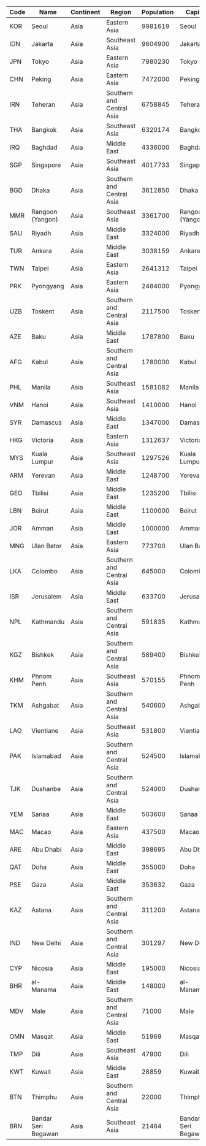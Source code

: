 | Code | Name | Continent | Region | Population | Capital |
| ---- | ---- | --------- | ------ | ---------- | ------- |
| KOR| Seoul| Asia| Eastern Asia| 9981619 | Seoul |
| IDN| Jakarta| Asia| Southeast Asia| 9604900 | Jakarta |
| JPN| Tokyo| Asia| Eastern Asia| 7980230 | Tokyo |
| CHN| Peking| Asia| Eastern Asia| 7472000 | Peking |
| IRN| Teheran| Asia| Southern and Central Asia| 6758845 | Teheran |
| THA| Bangkok| Asia| Southeast Asia| 6320174 | Bangkok |
| IRQ| Baghdad| Asia| Middle East| 4336000 | Baghdad |
| SGP| Singapore| Asia| Southeast Asia| 4017733 | Singapore |
| BGD| Dhaka| Asia| Southern and Central Asia| 3612850 | Dhaka |
| MMR| Rangoon (Yangon)| Asia| Southeast Asia| 3361700 | Rangoon (Yangon) |
| SAU| Riyadh| Asia| Middle East| 3324000 | Riyadh |
| TUR| Ankara| Asia| Middle East| 3038159 | Ankara |
| TWN| Taipei| Asia| Eastern Asia| 2641312 | Taipei |
| PRK| Pyongyang| Asia| Eastern Asia| 2484000 | Pyongyang |
| UZB| Toskent| Asia| Southern and Central Asia| 2117500 | Toskent |
| AZE| Baku| Asia| Middle East| 1787800 | Baku |
| AFG| Kabul| Asia| Southern and Central Asia| 1780000 | Kabul |
| PHL| Manila| Asia| Southeast Asia| 1581082 | Manila |
| VNM| Hanoi| Asia| Southeast Asia| 1410000 | Hanoi |
| SYR| Damascus| Asia| Middle East| 1347000 | Damascus |
| HKG| Victoria| Asia| Eastern Asia| 1312637 | Victoria |
| MYS| Kuala Lumpur| Asia| Southeast Asia| 1297526 | Kuala Lumpur |
| ARM| Yerevan| Asia| Middle East| 1248700 | Yerevan |
| GEO| Tbilisi| Asia| Middle East| 1235200 | Tbilisi |
| LBN| Beirut| Asia| Middle East| 1100000 | Beirut |
| JOR| Amman| Asia| Middle East| 1000000 | Amman |
| MNG| Ulan Bator| Asia| Eastern Asia| 773700 | Ulan Bator |
| LKA| Colombo| Asia| Southern and Central Asia| 645000 | Colombo |
| ISR| Jerusalem| Asia| Middle East| 633700 | Jerusalem |
| NPL| Kathmandu| Asia| Southern and Central Asia| 591835 | Kathmandu |
| KGZ| Bishkek| Asia| Southern and Central Asia| 589400 | Bishkek |
| KHM| Phnom Penh| Asia| Southeast Asia| 570155 | Phnom Penh |
| TKM| Ashgabat| Asia| Southern and Central Asia| 540600 | Ashgabat |
| LAO| Vientiane| Asia| Southeast Asia| 531800 | Vientiane |
| PAK| Islamabad| Asia| Southern and Central Asia| 524500 | Islamabad |
| TJK| Dushanbe| Asia| Southern and Central Asia| 524000 | Dushanbe |
| YEM| Sanaa| Asia| Middle East| 503600 | Sanaa |
| MAC| Macao| Asia| Eastern Asia| 437500 | Macao |
| ARE| Abu Dhabi| Asia| Middle East| 398695 | Abu Dhabi |
| QAT| Doha| Asia| Middle East| 355000 | Doha |
| PSE| Gaza| Asia| Middle East| 353632 | Gaza |
| KAZ| Astana| Asia| Southern and Central Asia| 311200 | Astana |
| IND| New Delhi| Asia| Southern and Central Asia| 301297 | New Delhi |
| CYP| Nicosia| Asia| Middle East| 195000 | Nicosia |
| BHR| al-Manama| Asia| Middle East| 148000 | al-Manama |
| MDV| Male| Asia| Southern and Central Asia| 71000 | Male |
| OMN| Masqat| Asia| Middle East| 51969 | Masqat |
| TMP| Dili| Asia| Southeast Asia| 47900 | Dili |
| KWT| Kuwait| Asia| Middle East| 28859 | Kuwait |
| BTN| Thimphu| Asia| Southern and Central Asia| 22000 | Thimphu |
| BRN| Bandar Seri Begawan| Asia| Southeast Asia| 21484 | Bandar Seri Begawan |
